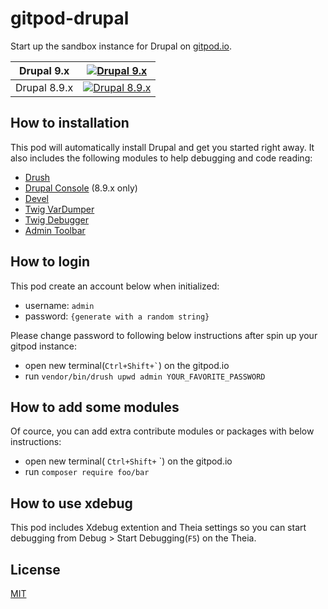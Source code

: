 # gitpod-drupal
Start up the sandbox instance for Drupal on [gitpod.io](https://gitpod.io/).

|Drupal 9.x|[![Drupal 9.x](https://gitpod.io/button/open-in-gitpod.svg)](https://gitpod.io/#https://github.com/blauerberg/gitpod-drupal)|
|-|-|
|Drupal 8.9.x|[![Drupal 8.9.x](https://gitpod.io/button/open-in-gitpod.svg)](https://gitpod.io/#https://github.com/blauerberg/gitpod-drupal/tree/8.9.x)|

## How to installation

This pod will automatically install Drupal and get you started right away.
It also includes the following modules to help debugging and code reading:
- [Drush](https://www.drupal.org/project/drush)
- [Drupal Console](https://drupalconsole.com/) (8.9.x only)
- [Devel](https://www.drupal.org/project/devel)
- [Twig VarDumper](https://www.drupal.org/project/twig_vardumper)
- [Twig Debugger](https://www.drupal.org/project/twig_debugger)
- [Admin Toolbar](https://www.drupal.org/project/admin_toolbar)

## How to login

This pod create an account below when initialized:
- username: `admin`
- password: `{generate with a random string}`

Please change password to following below instructions after spin up your gitpod instance:
- open new terminal(`` Ctrl+Shift+` ``) on the gitpod.io
- run `vendor/bin/drush upwd admin YOUR_FAVORITE_PASSWORD`

## How to add some modules
Of cource, you can add extra contribute modules or packages with below instructions:
- open new terminal( `Ctrl+Shift+` `) on the gitpod.io
- run `composer require foo/bar`

## How to use xdebug
This pod includes Xdebug extention and Theia settings so you can start debugging from Debug > Start Debugging(`F5`) on the Theia.

## License

[MIT](LICENSE)
